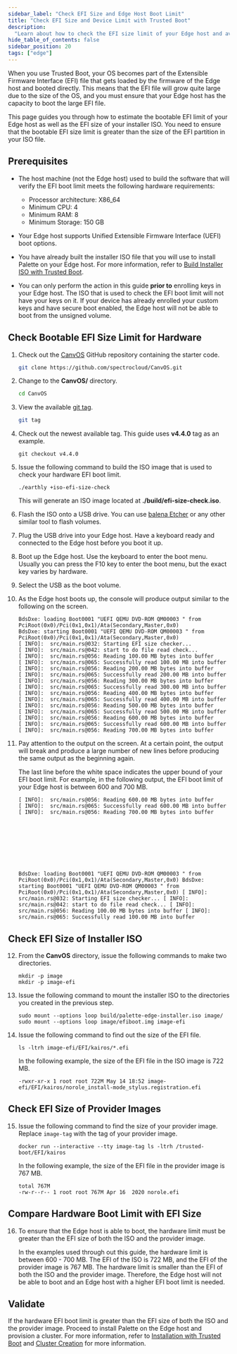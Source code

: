 ```yaml
---
sidebar_label: "Check EFI Size and Edge Host Boot Limit"
title: "Check EFI Size and Device Limit with Trusted Boot"
description:
  "Learn about how to check the EFI size limit of your Edge host and avoid creating an EFI that is too large to boot."
hide_table_of_contents: false
sidebar_position: 20
tags: ["edge"]
---
```


When you use Trusted Boot, your OS becomes part of the Extensible Firmware Interface (EFI) file that gets loaded by the
firmware of the Edge host and booted directly. This means that the EFI file will grow quite large due to the size of the
OS, and you must ensure that your Edge host has the capacity to boot the large EFI file.

This page guides you through how to estimate the bootable EFI limit of your Edge host as well as the EFI size of your
installer ISO. You need to ensure that the bootable EFI size limit is greater than the size of the EFI partition in your
ISO file.

## Prerequisites

- The host machine (not the Edge host) used to build the software that will verify the EFI boot limit meets the
  following hardware requirements:

  - Processor architecture: X86_64
  - Minimum CPU: 4
  - Minimum RAM: 8
  - Minimum Storage: 150 GB

- Your Edge host supports Unified Extensible Firmware Interface (UEFI) boot options.

- You have already built the installer ISO file that you will use to install Palette on your Edge host. For more
  information, refer to [Build Installer ISO with Trusted Boot](./build-trusted-iso.md).

- You can only perform the action in this guide **prior to** enrolling keys in your Edge host. The ISO that is used to
  check the EFI boot limit will not have your keys on it. If your device has already enrolled your custom keys and have
  secure boot enabled, the Edge host will not be able to boot from the unsigned volume.

## Check Bootable EFI Size Limit for Hardware

1. Check out the [CanvOS](https://github.com/spectrocloud/CanvOS.git) GitHub repository containing the starter code.

   ```bash
   git clone https://github.com/spectrocloud/CanvOS.git
   ```

2. Change to the **CanvOS/** directory.

   ```bash
   cd CanvOS
   ```

3. View the available [git tag](https://github.com/spectrocloud/CanvOS/tags).

   ```bash
   git tag
   ```

4. Check out the newest available tag. This guide uses **v4.4.0** tag as an example.

   ```shell
   git checkout v4.4.0
   ```

5. Issue the following command to build the ISO image that is used to check your hardware EFI boot limit.

   ```
   ./earthly +iso-efi-size-check
   ```

   This will generate an ISO image located at **./build/efi-size-check.iso**.

6. Flash the ISO onto a USB drive. You can use [balena Etcher](https://etcher.balena.io/) or any other similar tool to
   flash volumes.

7. Plug the USB drive into your Edge host. Have a keyboard ready and connected to the Edge host before you boot it up.

8. Boot up the Edge host. Use the keyboard to enter the boot menu. Usually you can press the F10 key to enter the boot
   menu, but the exact key varies by hardware.

9. Select the USB as the boot volume.

10. As the Edge host boots up, the console will produce output similar to the following on the screen.

    ```shell
    BdsDxe: loading Boot0001 "UEFI QEMU DVD-ROM QM00003 " from PciRoot(0x0)/Pci(0x1,0x1)/Ata(Secondary,Master,0x0)
    BdsDxe: starting Boot0001 "UEFI QEMU DVD-ROM QM00003 " from PciRoot(0x0)/Pci(0x1,0x1)/Ata(Secondary,Master,0x0)
    [ INFO]:  src/main.rs@032: Starting EFI size checker...
    [ INFO]:  src/main.rs@042: start to do file read check...
    [ INFO]:  src/main.rs@056: Reading 100.00 MB bytes into buffer
    [ INFO]:  src/main.rs@065: Successfully read 100.00 MB into buffer
    [ INFO]:  src/main.rs@056: Reading 200.00 MB bytes into buffer
    [ INFO]:  src/main.rs@065: Successfully read 200.00 MB into buffer
    [ INFO]:  src/main.rs@056: Reading 300.00 MB bytes into buffer
    [ INFO]:  src/main.rs@065: Successfully read 300.00 MB into buffer
    [ INFO]:  src/main.rs@056: Reading 400.00 MB bytes into buffer
    [ INFO]:  src/main.rs@065: Successfully read 400.00 MB into buffer
    [ INFO]:  src/main.rs@056: Reading 500.00 MB bytes into buffer
    [ INFO]:  src/main.rs@065: Successfully read 500.00 MB into buffer
    [ INFO]:  src/main.rs@056: Reading 600.00 MB bytes into buffer
    [ INFO]:  src/main.rs@065: Successfully read 600.00 MB into buffer
    [ INFO]:  src/main.rs@056: Reading 700.00 MB bytes into buffer
    ```

11. Pay attention to the output on the screen. At a certain point, the output will break and produce a large number of
    new lines before producing the same output as the beginning again.

    The last line before the white space indicates the upper bound of your EFI boot limit. For example, in the following
    output, the EFI boot limit of your Edge host is between 600 and 700 MB.

    ```shell
    [ INFO]:  src/main.rs@056: Reading 600.00 MB bytes into buffer
    [ INFO]:  src/main.rs@065: Successfully read 600.00 MB into buffer
    [ INFO]:  src/main.rs@056: Reading 700.00 MB bytes into buffer









    BdsDxe: loading Boot0001 "UEFI QEMU DVD-ROM QM00003 " from PciRoot(0x0)/Pci(0x1,0x1)/Ata(Secondary,Master,0x0) BdsDxe:
    starting Boot0001 "UEFI QEMU DVD-ROM QM00003 " from PciRoot(0x0)/Pci(0x1,0x1)/Ata(Secondary,Master,0x0) [ INFO]:
    src/main.rs@032: Starting EFI size checker... [ INFO]: src/main.rs@042: start to do file read check... [ INFO]:
    src/main.rs@056: Reading 100.00 MB bytes into buffer [ INFO]: src/main.rs@065: Successfully read 100.00 MB into buffer
    ```

## Check EFI Size of Installer ISO

12. From the **CanvOS** directory, issue the following commands to make two directories.

    ```shell
    mkdir -p image
    mkdir -p image-efi
    ```

13. Issue the following command to mount the installer ISO to the directories you created in the previous step.

    ```shell
    sudo mount --options loop build/palette-edge-installer.iso image/
    sudo mount --options loop image/efiboot.img image-efi
    ```

14. Issue the following command to find out the size of the EFI file.

    ```shell
    ls -ltrh image-efi/EFI/kairos/*.efi
    ```

    In the following example, the size of the EFI file in the ISO image is 722 MB.

    ```
    -rwxr-xr-x 1 root root 722M May 14 18:52 image-efi/EFI/kairos/norole_install-mode_stylus.registration.efi
    ```

## Check EFI Size of Provider Images

15. Issue the following command to find the size of your provider image. Replace `image-tag` with the tag of your
    provider image.

    ```shell
    docker run --interactive --tty image-tag ls -ltrh /trusted-boot/EFI/kairos
    ```

    In the following example, the size of the EFI file in the provider image is 767 MB.

    ```
    total 767M
    -rw-r--r-- 1 root root 767M Apr 16  2020 norole.efi
    ```

## Compare Hardware Boot Limit with EFI Size

16. To ensure that the Edge host is able to boot, the hardware limit must be greater than the EFI size of both the ISO
    and the provider image.

    In the examples used through out this guide, the hardware limit is between 600 - 700 MB. The EFI of the ISO is 722
    MB, and the EFI of the provider image is 767 MB. The hardware limit is smaller than the EFI of both the ISO and the
    provider image. Therefore, the Edge host will not be able to boot and an Edge host with a higher EFI boot limit is
    needed.

## Validate

If the hardware EFI boot limit is greater than the EFI size of both the ISO and the provider image. Proceed to install
Palette on the Edge host and provision a cluster. For more information, refer to
[Installation with Trusted Boot](../deployment-day2/install.md) and
[Cluster Creation](../../site-deployment/site-installation/cluster-deployment.md) for more information.
